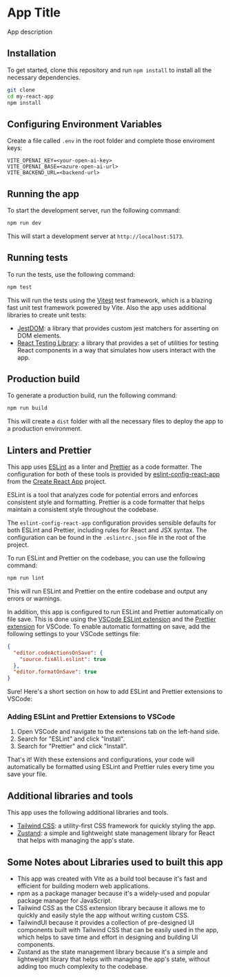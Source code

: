 # App Title

App description

## Installation

To get started, clone this repository and run `npm install` to install all the necessary dependencies.

```sh
git clone
cd my-react-app
npm install
```

## Configuring Environment Variables

Create a file called `.env` in the root folder and complete those enviroment keys:

```
VITE_OPENAI_KEY=<your-open-ai-key>
VITE_OPENAI_BASE=<azure-open-ai-url>
VITE_BACKEND_URL=<backend-url>
```

## Running the app

To start the development server, run the following command:

```sh
npm run dev
```

This will start a development server at `http://localhost:5173`.

## Running tests

To run the tests, use the following command:

```sh
npm test
```

This will run the tests using the [Vitest](https://vitest.dev/) test framework, which is a blazing fast unit test framework powered by Vite. Also the app uses additional libraries to create unit tests:

- [JestDOM](https://github.com/testing-library/jest-dom): a library that provides custom jest matchers for asserting on DOM elements.
- [React Testing Library](https://testing-library.com/docs/react-testing-library/intro/): a library that provides a set of utilities for testing React components in a way that simulates how users interact with the app.

## Production build

To generate a production build, run the following command:

```sh
npm run build
```

This will create a `dist` folder with all the necessary files to deploy the app to a production environment.

## Linters and Prettier

This app uses [ESLint](https://eslint.org/) as a linter and [Prettier](https://prettier.io/) as a code formatter. The configuration for both of these tools is provided by [eslint-config-react-app](https://github.com/facebook/create-react-app/tree/master/packages/eslint-config-react-app) from the [Create React App](https://create-react-app.dev/) project.

ESLint is a tool that analyzes code for potential errors and enforces consistent style and formatting. Prettier is a code formatter that helps maintain a consistent style throughout the codebase.

The `eslint-config-react-app` configuration provides sensible defaults for both ESLint and Prettier, including rules for React and JSX syntax. The configuration can be found in the `.eslintrc.json` file in the root of the project.

To run ESLint and Prettier on the codebase, you can use the following command:

```sh
npm run lint
```

This will run ESLint and Prettier on the entire codebase and output any errors or warnings.

In addition, this app is configured to run ESLint and Prettier automatically on file save. This is done using the [VSCode ESLint extension](https://marketplace.visualstudio.com/items?itemName=dbaeumer.vscode-eslint) and the [Prettier extension](https://marketplace.visualstudio.com/items?itemName=esbenp.prettier-vscode) for VSCode. To enable automatic formatting on save, add the following settings to your VSCode settings file:

```json
{
  "editor.codeActionsOnSave": {
    "source.fixAll.eslint": true
  },
  "editor.formatOnSave": true
}
```

Sure! Here's a short section on how to add ESLint and Prettier extensions to VSCode:

### Adding ESLint and Prettier Extensions to VSCode

1. Open VSCode and navigate to the extensions tab on the left-hand side.
2. Search for "ESLint" and click "Install".
3. Search for "Prettier" and click "Install".

That's it! With these extensions and configurations, your code will automatically be formatted using ESLint and Prettier rules every time you save your file.

## Additional libraries and tools

This app uses the following additional libraries and tools.

- [Tailwind CSS](https://tailwindcss.com/): a utility-first CSS framework for quickly styling the app.
- [Zustand](https://github.com/pmndrs/zustand): a simple and lightweight state management library for React that helps with managing the app's state.

## Some Notes about Libraries used to built this app

- This app was created with Vite as a build tool because it's fast and efficient for building modern web applications.
- npm as a package manager because it's a widely-used and popular package manager for JavaScript.
- Tailwind CSS as the CSS extension library because it allows me to quickly and easily style the app without writing custom CSS.
- TailwindUI because it provides a collection of pre-designed UI components built with Tailwind CSS that can be easily used in the app, which helps to save time and effort in designing and building UI components.
- Zustand as the state management library because it's a simple and lightweight library that helps with managing the app's state, without adding too much complexity to the codebase.
